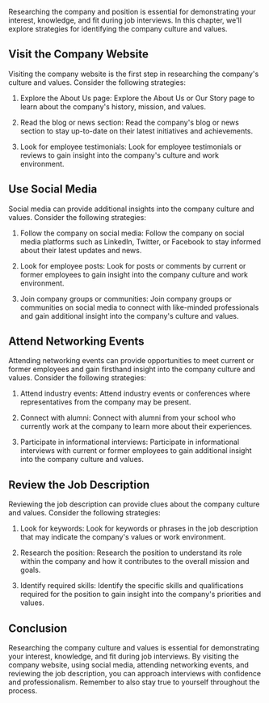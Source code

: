 
Researching the company and position is essential for demonstrating your interest, knowledge, and fit during job interviews. In this chapter, we'll explore strategies for identifying the company culture and values.

Visit the Company Website
-------------------------

Visiting the company website is the first step in researching the company's culture and values. Consider the following strategies:

1. Explore the About Us page: Explore the About Us or Our Story page to learn about the company's history, mission, and values.

2. Read the blog or news section: Read the company's blog or news section to stay up-to-date on their latest initiatives and achievements.

3. Look for employee testimonials: Look for employee testimonials or reviews to gain insight into the company's culture and work environment.

Use Social Media
----------------

Social media can provide additional insights into the company culture and values. Consider the following strategies:

1. Follow the company on social media: Follow the company on social media platforms such as LinkedIn, Twitter, or Facebook to stay informed about their latest updates and news.

2. Look for employee posts: Look for posts or comments by current or former employees to gain insight into the company culture and work environment.

3. Join company groups or communities: Join company groups or communities on social media to connect with like-minded professionals and gain additional insight into the company's culture and values.

Attend Networking Events
------------------------

Attending networking events can provide opportunities to meet current or former employees and gain firsthand insight into the company culture and values. Consider the following strategies:

1. Attend industry events: Attend industry events or conferences where representatives from the company may be present.

2. Connect with alumni: Connect with alumni from your school who currently work at the company to learn more about their experiences.

3. Participate in informational interviews: Participate in informational interviews with current or former employees to gain additional insight into the company culture and values.

Review the Job Description
--------------------------

Reviewing the job description can provide clues about the company culture and values. Consider the following strategies:

1. Look for keywords: Look for keywords or phrases in the job description that may indicate the company's values or work environment.

2. Research the position: Research the position to understand its role within the company and how it contributes to the overall mission and goals.

3. Identify required skills: Identify the specific skills and qualifications required for the position to gain insight into the company's priorities and values.

Conclusion
----------

Researching the company culture and values is essential for demonstrating your interest, knowledge, and fit during job interviews. By visiting the company website, using social media, attending networking events, and reviewing the job description, you can approach interviews with confidence and professionalism. Remember to also stay true to yourself throughout the process.
